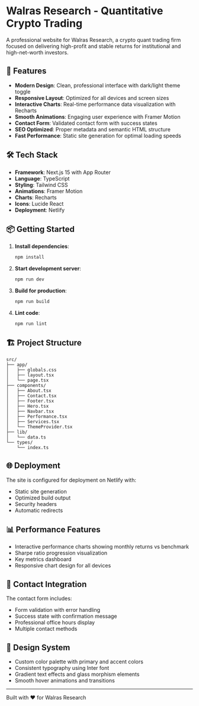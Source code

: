 # Walras Research - Quantitative Crypto Trading

A professional website for Walras Research, a crypto quant trading firm focused on delivering high-profit and stable returns for institutional and high-net-worth investors.

## 🚀 Features

- **Modern Design**: Clean, professional interface with dark/light theme toggle
- **Responsive Layout**: Optimized for all devices and screen sizes
- **Interactive Charts**: Real-time performance data visualization with Recharts
- **Smooth Animations**: Engaging user experience with Framer Motion
- **Contact Form**: Validated contact form with success states
- **SEO Optimized**: Proper metadata and semantic HTML structure
- **Fast Performance**: Static site generation for optimal loading speeds

## 🛠 Tech Stack

- **Framework**: Next.js 15 with App Router
- **Language**: TypeScript
- **Styling**: Tailwind CSS
- **Animations**: Framer Motion
- **Charts**: Recharts
- **Icons**: Lucide React
- **Deployment**: Netlify

## 📦 Getting Started

1. **Install dependencies**:
   ```bash
   npm install
   ```

2. **Start development server**:
   ```bash
   npm run dev
   ```

3. **Build for production**:
   ```bash
   npm run build
   ```

4. **Lint code**:
   ```bash
   npm run lint
   ```

## 🏗 Project Structure

```
src/
├── app/
│   ├── globals.css
│   ├── layout.tsx
│   └── page.tsx
├── components/
│   ├── About.tsx
│   ├── Contact.tsx
│   ├── Footer.tsx
│   ├── Hero.tsx
│   ├── Navbar.tsx
│   ├── Performance.tsx
│   ├── Services.tsx
│   └── ThemeProvider.tsx
├── lib/
│   └── data.ts
└── types/
    └── index.ts
```

## 🌐 Deployment

The site is configured for deployment on Netlify with:
- Static site generation
- Optimized build output
- Security headers
- Automatic redirects

## 📊 Performance Features

- Interactive performance charts showing monthly returns vs benchmark
- Sharpe ratio progression visualization
- Key metrics dashboard
- Responsive chart design for all devices

## 📧 Contact Integration

The contact form includes:
- Form validation with error handling
- Success state with confirmation message
- Professional office hours display
- Multiple contact methods

## 🎨 Design System

- Custom color palette with primary and accent colors
- Consistent typography using Inter font
- Gradient text effects and glass morphism elements
- Smooth hover animations and transitions

---

Built with ❤️ for Walras Research